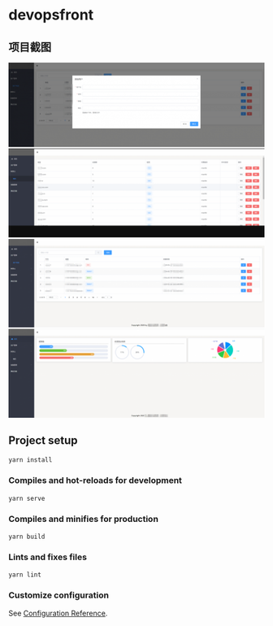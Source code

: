 # devopsfront

## 项目截图
![项目截图](https://github.com/userboyboy/devOpsFront/blob/master/1.png)
![项目截图](https://github.com/userboyboy/devOpsFront/blob/master/2.png)
![项目截图](https://github.com/userboyboy/devOpsFront/blob/master/3.png)
![项目截图](https://github.com/userboyboy/devOpsFront/blob/master/4.png)


## Project setup
```
yarn install
```

### Compiles and hot-reloads for development
```
yarn serve
```

### Compiles and minifies for production
```
yarn build
```

### Lints and fixes files
```
yarn lint
```

### Customize configuration
See [Configuration Reference](https://cli.vuejs.org/config/).
